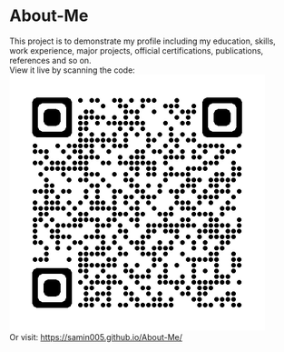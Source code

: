 # About-Me

This project is to demonstrate my profile including my education, skills, work experience, major projects, official certifications, publications, references and so on.  
View it live by scanning the code:\
![QR Code](src/assets/img/qrcode_samin005.github.io.png)\
Or visit: https://samin005.github.io/About-Me/